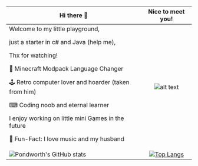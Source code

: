 | Hi there 👋   | Nice to meet you!          |
| ------------- |:-------------:|
| Welcome to my little playground, <p>just a starter in c# and Java (help me), <p>Thx for watching! <p>🧊 Minecraft Modpack Language Changer <p>🕹️ Retro computer lover and hoarder (taken from him) <p>⌨ Coding noob and eternal learner <p>I enjoy working on little mini Games in the future <p>🎉 Fun-Fact: I love music and my husband| ![alt text](https://pondworth.de/file/i/b5f51151d862152.png "Just Pondworth") 
| ![Pondworth's GitHub stats](https://github-readme-stats.vercel.app/api?username=pondworth&show_icons=true&theme=radical) | [![Top Langs](https://github-readme-stats.vercel.app/api/top-langs/?username=pondworth&layout=compact)](https://github.com/anuraghazra/github-readme-stats) 

 
<!--
**Pondworth/Pondworth** is a ✨ _special_ ✨ repository because its `README.md` (this file) appears on your GitHub profile.

Here are some ideas to get you started:

- 🔭 I’m currently working on ...
- 🌱 I’m currently learning ...
- 👯 I’m looking to collaborate on ...
- 🤔 I’m looking for help with ...
- 💬 Ask me about ...
- 📫 How to reach me: ...
- 😄 Pronouns: ...
- ⚡ Fun fact: ...
-->
